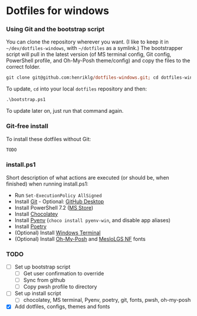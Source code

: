 # Dotfiles for windows


### Using Git and the bootstrap script

You can clone the repository wherever you want. (I like to keep it in `~/dev/dotfiles-windows`, with `~/dotfiles` as a symlink.) The bootstrapper script will pull in the latest version (of MS terminal config, Git config, PowerShell profile, and Oh-My-Posh theme/config) and copy the files to the correct folder.

```ps
git clone git@github.com:henriklg/dotfiles-windows.git; cd dotfiles-windows; .\bootstrap.ps1
```

To update, `cd` into your local `dotfiles` repository and then:

```ps
.\bootstrap.ps1
```

To update later on, just run that command again.

### Git-free install

To install these dotfiles without Git:

```ps
TODO
```

### install.ps1
Short description of what actions are executed (or should be, when finished) when running install.ps1:
- Run `Set-ExecutionPolicy AllSigned`
- Install [Git](https://git-scm.com/download/win) - Optional: [GitHub Desktop](https://desktop.github.com/)
- Install PowerShell 7.2 ([MS Store](https://www.microsoft.com/en-us/p/powershell/9mz1snwt0n5d?activetab=pivot:overviewtab))
- Install [Chocolatey](https://chocolatey.org/install)
- Install [Pyenv](https://github.com/pyenv-win/pyenv-win) (`choco install pyenv-win`, and disable app aliases)
- Install [Poetry](https://python-poetry.org/docs/#windows-powershell-install-instructions)
- (Optional) Install [Windows Terminal](https://www.microsoft.com/en-us/p/windows-terminal/9n0dx20hk701?activetab=pivot:overviewtab)
- (Optional) Install [Oh-My-Posh](https://ohmyposh.dev/docs/pwsh) and [MesloLGS NF](main/fonts) fonts


### TODO
- [ ] Set up bootstrap script
  - [ ] Get user confirmation to override
  - [ ] Sync from github
  - [ ] Copy pwsh profile to directory
- [ ] Set up install script
  - [ ] chocolatey, MS terminal, Pyenv, poetry, git, fonts, pwsh, oh-my-posh
- [x] Add dotfiles, configs, themes and fonts
